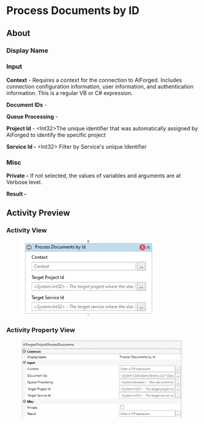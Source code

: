 # Process Documents by ID

## About

### Display Name

### Input

**Context** - Requires a context for the connection to AIForged. Includes connection configuration information, user information, and authentication information. This is a regular VB or C# expression.

**Document IDs** -

**Queue Processing** -

**Project Id** - \<Int32>The unique identifier that was automatically assigned by AiForged to identify the specific project

**Service Id -** \<Int32> Filter by Service's unique Identifier

### Misc

**Private -** If not selected, the values of variables and arguments are at Verbose level.

**Result -**

## Activity Preview

### Activity View

<figure><img src="../../.gitbook/assets/image (100) (1).png" alt=""><figcaption></figcaption></figure>

### Activity Property View

<figure><img src="../../.gitbook/assets/image (79) (1).png" alt=""><figcaption></figcaption></figure>
